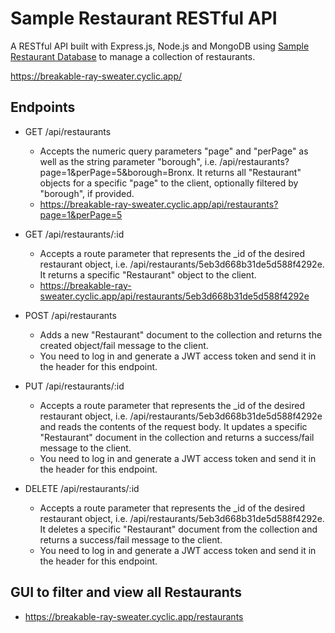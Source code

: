 # Sample Restaurant RESTful API
A RESTful API built with Express.js, Node.js and MongoDB using <a href="https://www.mongodb.com/docs/atlas/sample-data/sample-restaurants/" target="_blank">Sample Restaurant Database</a> to manage a collection of restaurants.

<a href="https://breakable-ray-sweater.cyclic.app/" target="_blank">https://breakable-ray-sweater.cyclic.app/</a>

## Endpoints

- GET /api/restaurants
  - Accepts the numeric query parameters "page" and "perPage" as well as the string parameter "borough", i.e. /api/restaurants?page=1&perPage=5&borough=Bronx. It returns all "Restaurant" objects for a specific "page" to the client, optionally filtered by "borough", if provided.
  - <a href="https://breakable-ray-sweater.cyclic.app/api/restaurants?page=1&perPage=5" target="_blank">https://breakable-ray-sweater.cyclic.app/api/restaurants?page=1&perPage=5</a>


- GET /api/restaurants/:id
  - Accepts a route parameter that represents the _id of the desired restaurant object, i.e. /api/restaurants/5eb3d668b31de5d588f4292e. It returns a specific "Restaurant" object to the client.
  - <a href="https://breakable-ray-sweater.cyclic.app/api/restaurants/5eb3d668b31de5d588f4292e" target="_blank">https://breakable-ray-sweater.cyclic.app/api/restaurants/5eb3d668b31de5d588f4292e</a>

- POST /api/restaurants
  - Adds a new "Restaurant" document to the collection and returns the created object/fail message to the client.
  - You need to log in and generate a JWT access token and send it in the header for this endpoint.


- PUT /api/restaurants/:id
  - Accepts a route parameter that represents the _id of the desired restaurant object, i.e. /api/restaurants/5eb3d668b31de5d588f4292e and reads the contents of the request body. It updates a specific "Restaurant" document in the collection and returns a success/fail message to the client.
  - You need to log in and generate a JWT access token and send it in the header for this endpoint.


- DELETE /api/restaurants/:id
  - Accepts a route parameter that represents the _id of the desired restaurant object, i.e. /api/restaurants/5eb3d668b31de5d588f4292e. It deletes a specific "Restaurant" document from the collection and returns a success/fail message to the client.
  - You need to log in and generate a JWT access token and send it in the header for this endpoint.
  

## GUI to filter and view all Restaurants 
- <a href="https://breakable-ray-sweater.cyclic.app/restaurants" target="_blank">https://breakable-ray-sweater.cyclic.app/restaurants</a>
